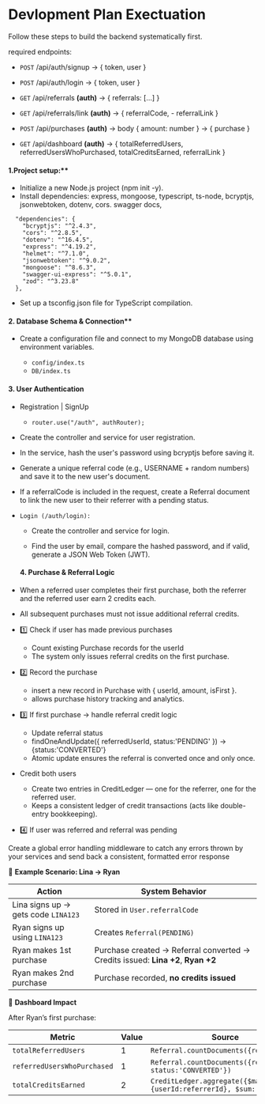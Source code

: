 # Devlopment Plan Exectuation

Follow these steps to build the backend systematically first.

required endpoints:

- `POST` /api/auth/signup → { token, user }  

- `POST` /api/auth/login → { token, user }

- `GET` /api/referrals **(auth)** → { referrals: [...] }

- `GET` /api/referrals/link **(auth)** → { referralCode, - referralLink }

- `POST` /api/purchases **(auth)** 
    → body { amount: number } → { purchase }

- `GET` /api/dashboard **(auth)** 
    → { totalReferredUsers, referredUsersWhoPurchased, totalCreditsEarned, referralLink }

#### 1.Project setup:** 
- Initialize a new Node.js project (npm init -y).
- Install dependencies: express, mongoose, typescript, ts-node, bcryptjs, jsonwebtoken, dotenv, cors. swagger docs, 

```
  "dependencies": {
    "bcryptjs": "^2.4.3",
    "cors": "^2.8.5",
    "dotenv": "^16.4.5",
    "express": "^4.19.2",
    "helmet": "^7.1.0",
    "jsonwebtoken": "^9.0.2",
    "mongoose": "^8.6.3",
    "swagger-ui-express": "^5.0.1",
    "zod": "^3.23.8"
  },

```
- Set up a tsconfig.json file for TypeScript compilation.


####  2. Database Schema & Connection**

- Create a configuration file and connect to my MongoDB database using environment variables.

  - `config/index.ts` 
  - `DB/index.ts`

####  3. User Authentication

- Registration | SignUp
  - `router.use("/auth", authRouter);`

- Create the controller and service for user registration.

- In the service, hash the user's password using bcryptjs before saving it.

- Generate a unique referral code (e.g., USERNAME + random numbers) and save it to the new user's document.

- If a referralCode is included in the request, create a Referral document to link the new user to their referrer with a pending status.


- `Login (/auth/login):`

  - Create the controller and service for login.

  - Find the user by email, compare the hashed password, and if valid, generate a JSON Web Token (JWT).

  ####  4. Purchase & Referral Logic

- When a referred user completes their first purchase, both the referrer and the referred user earn 2 credits each.
- All subsequent purchases must not issue additional referral credits.

- 1️⃣ Check if user has made previous purchases
  - Count existing Purchase records for the userId 
  - The system only issues referral credits on the first purchase. 
- 2️⃣ Record the purchase
  - insert a new record in Purchase with { userId, amount, isFirst }.
  - allows purchase history tracking and analytics.
- 3️⃣ If first purchase → handle referral credit logic
  - Update referral status
  - findOneAndUpdate({ referredUserId, status:'PENDING' }) → {status:'CONVERTED'}
  - Atomic update ensures the referral is converted once and only once.

-  Credit both users
    - Create two entries in CreditLedger — one for the referrer, one for the referred user.
    - Keeps a consistent ledger of credit transactions (acts like double-entry bookkeeping).  
- 4️⃣ If user was referred and referral was pending

Create a global error handling middleware to catch any errors thrown by your services and send back a consistent, formatted error response

🚀 **Example Scenario: Lina → Ryan**

| Action                              | System Behavior                                                                  |
| ----------------------------------- | -------------------------------------------------------------------------------- |
| Lina signs up → gets code `LINA123` | Stored in `User.referralCode`                                                    |
| Ryan signs up using `LINA123`       | Creates `Referral(PENDING)`                                                      |
| Ryan makes 1st purchase             | Purchase created → Referral converted → Credits issued: **Lina +2**, **Ryan +2** |
| Ryan makes 2nd purchase             | Purchase recorded, **no credits issued**                                         |

🧮 **Dashboard Impact**

After Ryan’s first purchase:


| Metric                      | Value | Source                                                                |
| --------------------------- | ----- | --------------------------------------------------------------------- |
| `totalReferredUsers`        | 1     | `Referral.countDocuments({referrerId})`                               |
| `referredUsersWhoPurchased` | 1     | `Referral.countDocuments({referrerId, status:'CONVERTED'})`           |
| `totalCreditsEarned`        | 2     | `CreditLedger.aggregate({$match:{userId:referrerId}, $sum:'amount'})` |
